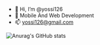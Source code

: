 - 👋 Hi, I’m @yossi126
- 👀 Mobile And Web Development
- 📫 yossi126@gmail.com

<!---
yossi126/yossi126 is a ✨ special ✨ repository because its `README.md` (this file) appears on your GitHub profile.
You can click the Preview link to take a look at your changes.
--->

![Anurag's GitHub stats](https://github-readme-stats.vercel.app/api?username=yossi126&show_icons=true&theme=dark)
